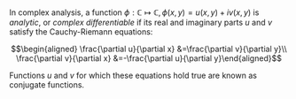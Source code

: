 In complex analysis, a function $\phi: \mathbb{C} \mapsto \mathbb{C}, 
\phi(x,y) = u(x,y) + iv(x,y)$ is *analytic*, or *complex differentiable*
if its real and imaginary parts $u$ and $v$ satisfy the Cauchy-Riemann
equations:

$$\begin{aligned}
\frac{\partial u}{\partial x} &=\frac{\partial v}{\partial y}\\
\frac{\partial v}{\partial x} &=-\frac{\partial u}{\partial y}\end{aligned}$$

Functions $u$ and $v$ for which these equations hold true are known as
conjugate functions.
